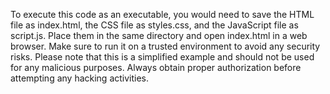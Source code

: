 To execute this code as an executable, you would need to save the HTML file as index.html, the CSS file as styles.css, and the JavaScript file as script.js. Place them in the same directory and open index.html in a web browser. Make sure to run it on a trusted environment to avoid any security risks.
Please note that this is a simplified example and should not be used for any malicious purposes. Always obtain proper authorization before attempting any hacking activities.
